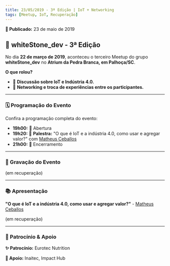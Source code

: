 ```yaml
---
title: 23/05/2019 - 3ª Edição | IoT + Networking
tags: [Meetup, IoT, Recuperação]
---
```


**📅 Publicado:** 23 de maio de 2019

## 💪 whiteStone_dev - 3ª Edição

No dia **22 de março de 2019**, aconteceu o terceiro Meetup do grupo **whiteStone_dev** no **Atrium da Pedra Branca, em Palhoça/SC**.

**O que rolou?**

* 💬 **Discussão sobre IoT e Indústria 4.0.**
* 🔄 **Networking e troca de experiências entre os participantes.**

---

### 🗓️ Programação do Evento

Confira a programação completa do evento:

* **19h00:** 🚪 Abertura
* **19h20:** 🌟 **Palestra:** "O que é IoT e a indústria 4.0, como usar e agregar valor?" com [Matheus Ceballos](https://www.linkedin.com/in/matheus-ceballos-5557a837/)
* **21h00:** 📅 Encerramento

---

### 🎥 Gravação do Evento

(em recuperação)

---

### 📚 Apresentação

**"O que é IoT e a indústria 4.0, como usar e agregar valor?"** - [Matheus Ceballos](https://www.linkedin.com/in/matheus-ceballos-5557a837)

(em recuperação)

---

### 🏢 Patrocínio & Apoio

**✨ Patrocínio:** Eurotec Nutrition

**🤝 Apoio:** Inaitec, Impact Hub
